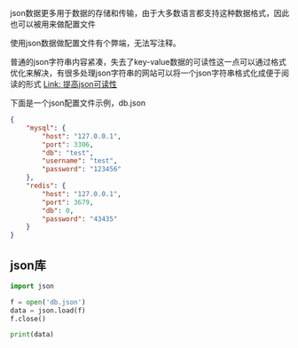 json数据更多用于数据的存储和传输，由于大多数语言都支持这种数据格式，因此也可以被用来做配置文件



使用json数据做配置文件有个弊端，无法写注释。

普通的json字符串内容紧凑，失去了key-value数据的可读性这一点可以通过格式优化来解决，有很多处理json字符串的网站可以将一个json字符串格式化成便于阅读的形式 [Link: 提高json可读性](http://www.kjson.com/)



下面是一个json配置文件示例，db.json

```json
{
    "mysql": {
        "host": "127.0.0.1",
        "port": 3306,
        "db": "test",
        "username": "test",
        "password": "123456"
    },
    "redis": {
        "host": "127.0.0.1",
        "port": 3679,
        "db": 0,
        "password": "43435"
    }
}
```





## json库

```python
import json

f = open('db.json')
data = json.load(f)
f.close()

print(data)
```
